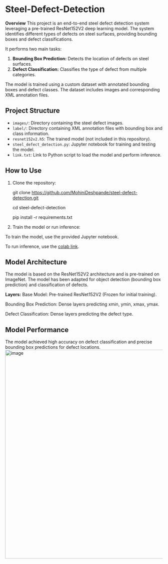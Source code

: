 # Steel-Defect-Detection

**Overview**
This project is an end-to-end steel defect detection system leveraging a pre-trained ResNet152V2 deep learning model. The system identifies different types of defects on steel surfaces, providing bounding boxes and defect classifications.

 It performs two main tasks:
1. **Bounding Box Prediction:** Detects the location of defects on steel surfaces.
2. **Defect Classification:** Classifies the type of defect from multiple categories.

The model is trained using a custom dataset with annotated bounding boxes and defect classes. The dataset includes images and corresponding XML annotation files.

## Project Structure

- `images/`: Directory containing the steel defect images.
- `label/`: Directory containing XML annotation files with bounding box and class information.
- `resnet152v2.h5`: The trained model (not included in this repository).
- `steel_defect_detection.py`: Jupyter notebook for training and testing the model.
- `link.txt`: Link to Python script to load the model and perform inference.

## How to Use

1. Clone the repository:
  
   git clone https://github.com/MohiniDeshpande/steel-defect-detection.git
   
   cd steel-defect-detection
 
   pip install -r requirements.txt

3. Train the model or run inference:

To train the model, use the provided Jupyter notebook.

To run inference, use the [colab link](https://colab.research.google.com/drive/1-Q5jQzuoSq1Bd_pj_wWrUNzi5Yvxh71Y?usp=sharing).


## Model Architecture
The model is based on the ResNet152V2 architecture and is pre-trained on ImageNet. The model has been adapted for object detection (bounding box prediction) and classification of defects.

**Layers:**
Base Model: Pre-trained ResNet152V2 (Frozen for initial training).

Bounding Box Prediction: Dense layers predicting xmin, ymin, xmax, ymax.

Defect Classification: Dense layers predicting the defect type.

## Model Performance
The model achieved high accuracy on defect classification and precise bounding box predictions for defect locations.
<img width="666" alt="image" src="https://github.com/user-attachments/assets/029a8b30-8c7e-427f-a9fe-f3f57912a3d2">

